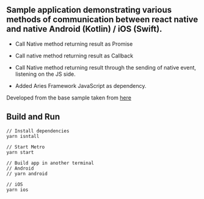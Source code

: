 ## Sample application demonstrating various methods of communication between react native and native Android (Kotlin) / iOS (Swift).
* Call Native method returning result as Promise
* Call native method returning result as Callback
* Call Native method returning result through the sending of native event, listening on the JS side.

* Added Aries Framework JavaScript as dependency. 

Developed from the base sample taken from [here](https://github.com/mj-studio-sample/react-native-native-module-example)

## Build and Run

```
// Install dependencies
yarn isntall

// Start Metro
yarn start

// Build app in another terminal
// Android
// yarn android

// iOS
yarn ios
```

